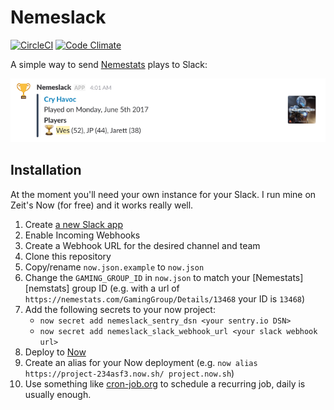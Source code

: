 # Nemeslack

[![CircleCI](https://circleci.com/gh/wesbaker/nemeslack.svg?style=svg)](https://circleci.com/gh/wesbaker/nemeslack)
[![Code Climate](https://codeclimate.com/github/wesbaker/nemeslack/badges/gpa.svg)](https://codeclimate.com/github/wesbaker/nemeslack)

A simple way to send [Nemestats][nemestats] plays to Slack:

![Example Nemeslack](example.png)

## Installation

At the moment you'll need your own instance for your Slack. I run mine on Zeit's Now (for free) and it works really well.

1. Create [a new Slack app](https://api.slack.com/apps?new_app=1)
2. Enable Incoming Webhooks
3. Create a Webhook URL for the desired channel and team
4. Clone this repository
5. Copy/rename `now.json.example` to `now.json`
6. Change the `GAMING_GROUP_ID` in `now.json` to match your [Nemestats][nemstats] group ID (e.g. with a url of `https://nemestats.com/GamingGroup/Details/13468` your ID is `13468`)
7. Add the following secrets to your now project:
    - `now secret add nemeslack_sentry_dsn <your sentry.io DSN>`
    - `now secret add nemeslack_slack_webhook_url <your slack webhook url>`
8. Deploy to [Now](https://zeit.co/docs/v2/deployments/basics/)
9. Create an alias for your Now deployment (e.g. `now alias https://project-234asf3.now.sh/ project.now.sh`)
10. Use something like [cron-job.org](https://cron-job.org/) to schedule a recurring job, daily is usually enough.

[nemestats]: https://nemestats.com
